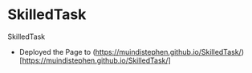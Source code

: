 # SkilledTask
SkilledTask

- Deployed the Page to (https://muindistephen.github.io/SkilledTask/)[https://muindistephen.github.io/SkilledTask/]

